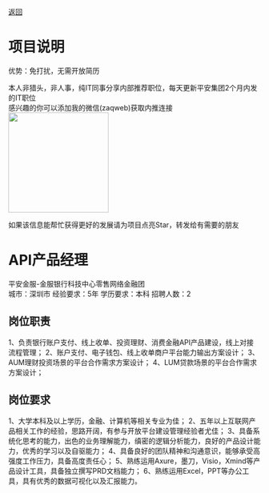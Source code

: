 [返回](../)

# 项目说明

优势：免打扰，无需开放简历

本人非猎头，非人事，纯IT同事分享内部推荐职位，每天更新平安集团2个月内发的IT职位  
感兴趣的你可以添加我的微信(zaqweb)获取内推连接  
<img src="https://github.com/zaqweb/PA-IT-JOBS/blob/master/WechatICode.jpeg"  height="200" width="200">

如果该信息能帮忙获得更好的发展请为项目点亮Star，转发给有需要的朋友

# API产品经理
平安金服-金服银行科技中心零售网络金融团  
城市：深圳市 经验要求：5年 学历要求：本科  招聘人数：2

## 岗位职责
1、负责银行账户支付、线上收单、投资理财、消费金融API产品建设，线上对接流程管理；
2、账户支付、电子钱包、线上收单商户平台能力输出方案设计；
3、AUM理财投资场景的平台合作需求方案设计；
4、LUM贷款场景的平台合作需求方案设计；

## 岗位要求
1、大学本科及以上学历，金融、计算机等相关专业为佳；
2、五年以上互联网产品相关工作的经验，思路开阔，有参与开放平台建设管理经验者尤佳；
3、具备系统化思考的能力，出色的业务理解能力，缜密的逻辑分析能力，良好的产品设计能力，优秀的学习以及自驱能力；
4、具备良好的团队精神和沟通意识，能够承受高强度工作压力，具备高度责任心；
5、熟练运用Axure，墨刀，Visio，Xmind等产品设计工具，具备独立撰写PRD文档能力；
6、熟练运用Excel，PPT等办公工具，具有优秀的数据可视化以及汇报能力。




